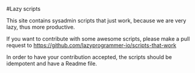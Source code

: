 #Lazy scripts

This site contains sysadmin scripts that just work, because we are very lazy, thus more productive.

If you want to contribute with some awesome scripts, please make a pull request to https://github.com/lazyprogrammer-io/scripts-that-work

In order to have your contribution accepted, the scripts should be idempotent and have a Readme file.